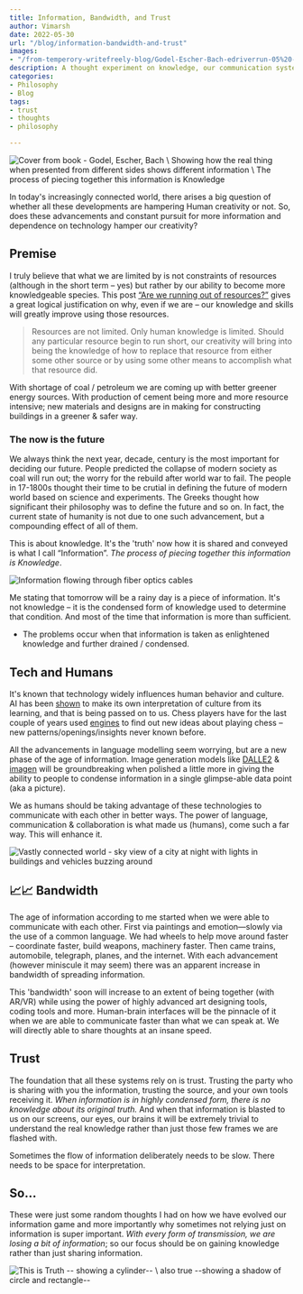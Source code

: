 ```yaml
---
title: Information, Bandwidth, and Trust
author: Vimarsh
date: 2022-05-30
url: "/blog/information-bandwidth-and-trust"
images:
- "/from-temperory-writefreely-blog/Godel-Escher-Bach-edriverrun-05%20--%20book%20cover.jpg"
description: A thought experiment on knowledge, our communication systems and what the future will hold with brain-machine-brain interfaces like Neuralink.
categories:
- Philosophy
- Blog
tags:
- trust
- thoughts
- philosophy

---
```


![Cover from book - Godel, Escher, Bach \ Showing how the real thing when presented from different sides shows different information \ The process of piecing together this information is Knowledge](/from-temperory-writefreely-blog/Godel-Escher-Bach-edriverrun-05%20--%20book%20cover.jpg)

In today's increasingly connected world, there arises a big question of whether all these developments are hampering Human creativity or not. So, does these advancements and constant pursuit for more information and dependence on technology hamper our creativity?

## Premise

I truly believe that what we are limited by is not constraints of resources (although in the short term – yes) but rather by our ability to become more knowledgeable species. This post [“Are we running out of resources?”](https://tokcast-bretthall-31ddc0.netlify.app/2022/03/are-we-running-out-of-resources/) gives a great logical justification on why, even if we are – our knowledge and skills will greatly improve using those resources.

> Resources are not limited. Only human knowledge is limited. Should any particular resource begin to run short, our creativity will bring into being the knowledge of how to replace that resource from either some other source or by using some other means to accomplish what that resource did.

With shortage of coal / petroleum we are coming up with better greener energy sources. With production of cement being more and more resource intensive; new materials and designs are in making for constructing buildings in a greener & safer way.

### The now is the future

We always think the next year, decade, century is the most important for deciding our future. People predicted the collapse of modern society as coal will run out; the worry for the rebuild after world war to fail. The people in 17-1800s thought their time to be crutial in defining the future of modern world based on science and experiments. The Greeks thought how significant their philosophy was to define the future and so on. In fact, the current state of humanity is not due to one such advancement, but a compounding effect of all of them.

This is about knowledge. It's the 'truth' now how it is shared and conveyed is what I call “Information”. *The process of piecing together this information is Knowledge*.

![Information flowing through fiber optics cables](/from-temperory-writefreely-blog/anton-maksimov-5642-su-vtbgoLMPeG4-unsplash.jpg)

Me stating that tomorrow will be a rainy day is a piece of information. It's not knowledge – it is the condensed form of knowledge used to determine that condition. And most of the time that information is more than sufficient. 
* The problems occur when that information is taken as enlightened knowledge and further drained / condensed.

## Tech and Humans

It's known that technology widely influences human behavior and culture. AI has been [shown](https://royalsocietypublishing.org/doi/10.1098/rsta.2020.0426) to make its own interpretation of culture from its learning, and that is being passed on to us. Chess players have for the last couple of years used [engines](https://stockfishchess.org/) to find out new ideas about playing chess – new patterns/openings/insights never known before.

All the advancements in language modelling seem worrying, but are a new phase of the age of information. Image generation models like [DALLE2](https://openai.com/dall-e-2/) & [imagen](https://imagen.research.google/) will be groundbreaking when polished a little more in giving the ability to people to condense information in a single glimpse-able data point (aka a picture).

We as humans should be taking advantage of these technologies to communicate with each other in better ways. The power of language, communication & collaboration is what made us (humans), come such a far way. This will enhance it.

![Vastly connected world - sky view of a city at night with lights in buildings and vehicles buzzing around](/from-temperory-writefreely-blog/pawel-nolbert-4u2U8EO9OzY-unsplash.jpg)

## 📈📈 Bandwidth 

The age of information according to me started when we were able to communicate with each other. First via paintings and emotion—slowly via the use of a common language. We had wheels to help move around faster – coordinate faster, build weapons, machinery faster. Then came trains, automobile, telegraph, planes, and the internet. With each advancement (however miniscule it may seem) there was an apparent increase in bandwidth of spreading information. 

This 'bandwidth' soon will increase to an extent of being together (with AR/VR) while using the power of highly advanced art designing tools, coding tools and more. Human-brain interfaces will be the pinnacle of it when we are able to communicate faster than what we can speak at. We will directly able to share thoughts at an insane speed.

## Trust

The foundation that all these systems rely on is trust. Trusting the party who is sharing with you the information, trusting the source, and your own tools receiving it. *When information is in highly condensed form, there is no knowledge about its original truth.* And when that information is blasted to us on our screens, our eyes, our brains it will be extremely trivial to understand the real knowledge rather than just those few frames we are flashed with.

Sometimes the flow of information deliberately needs to be slow. There needs to be space for interpretation. 

## So...

These were just some random thoughts I had on how we have evolved our information game and more importantly why sometimes not relying just on information is super important. *With every form of transmission, we are losing a bit of information*; so our focus should be on gaining knowledge rather than just sharing information.

![This is Truth -- showing a cylinder-- \ also true --showing a shadow of circle and rectangle--](/from-temperory-writefreely-blog/This%20is%20truth%20-%20also%20true.jpg)
